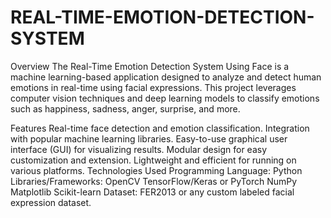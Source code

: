 # REAL-TIME-EMOTION-DETECTION-SYSTEM
Overview
The Real-Time Emotion Detection System Using Face is a machine learning-based application designed to analyze and detect human emotions in real-time using facial expressions. This project leverages computer vision techniques and deep learning models to classify emotions such as happiness, sadness, anger, surprise, and more.

Features
Real-time face detection and emotion classification.
Integration with popular machine learning libraries.
Easy-to-use graphical user interface (GUI) for visualizing results.
Modular design for easy customization and extension.
Lightweight and efficient for running on various platforms.
Technologies Used
Programming Language: Python
Libraries/Frameworks:
OpenCV
TensorFlow/Keras or PyTorch
NumPy
Matplotlib
Scikit-learn
Dataset: FER2013 or any custom labeled facial expression dataset.
